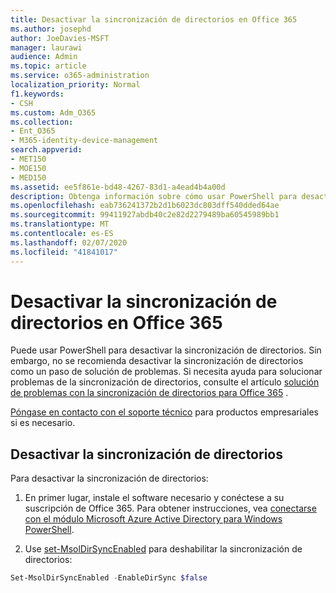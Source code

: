 ```yaml
---
title: Desactivar la sincronización de directorios en Office 365
ms.author: josephd
author: JoeDavies-MSFT
manager: laurawi
audience: Admin
ms.topic: article
ms.service: o365-administration
localization_priority: Normal
f1.keywords:
- CSH
ms.custom: Adm_O365
ms.collection:
- Ent_O365
- M365-identity-device-management
search.appverid:
- MET150
- MOE150
- MED150
ms.assetid: ee5f861e-bd48-4267-83d1-a4ead4b4a00d
description: Obtenga información sobre cómo usar PowerShell para desactivar la sincronización de directorios para Office 365
ms.openlocfilehash: eab736241372b2d1b6023dc803dff540dded64ae
ms.sourcegitcommit: 99411927abdb40c2e82d2279489ba60545989bb1
ms.translationtype: MT
ms.contentlocale: es-ES
ms.lasthandoff: 02/07/2020
ms.locfileid: "41841017"
---
```

# <a name="turn-off-directory-synchronization-for-office-365"></a>Desactivar la sincronización de directorios en Office 365
Puede usar PowerShell para desactivar la sincronización de directorios. Sin embargo, no se recomienda desactivar la sincronización de directorios como un paso de solución de problemas. Si necesita ayuda para solucionar problemas de la sincronización de directorios, consulte el artículo [solución de problemas con la sincronización de directorios para Office 365](fix-problems-with-directory-synchronization.md) . 
  
[Póngase en contacto con el soporte técnico](https://support.office.com/article/32a17ca7-6fa0-4870-8a8d-e25ba4ccfd4b) para productos empresariales si es necesario.
  
## <a name="turn-off-directory-synchronization"></a>Desactivar la sincronización de directorios  
Para desactivar la sincronización de directorios:
  
1. En primer lugar, instale el software necesario y conéctese a su suscripción de Office 365. Para obtener instrucciones, vea [conectarse con el módulo Microsoft Azure Active Directory para Windows PowerShell](https://docs.microsoft.com/office365/enterprise/powershell/connect-to-office-365-powershell#connect-with-the-microsoft-azure-active-directory-module-for-windows-powershell).
    
2. Use [set-MsolDirSyncEnabled](https://go.microsoft.com/fwlink/p/?LinkId=821939) para deshabilitar la sincronización de directorios: 
    
  ```powershell
  Set-MsolDirSyncEnabled -EnableDirSync $false
  ```
